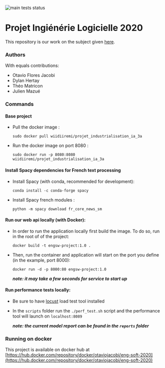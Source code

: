 ![main tests status](https://github.com/Theomat/software-engineering-enseirb-2020/workflows/Tests/badge.svg)

# Projet Ingiénérie Logicielle 2020


This repository is our work on the subject given [here](https://www.evernote.com/shard/s613/client/snv?noteGuid=79b20255-3a87-0f60-8c3b-2a97c4f84f44&noteKey=475d45236bb0671c2dc5da94049d7f7c&sn=https%3A%2F%2Fwww.evernote.com%2Fshard%2Fs613%2Fsh%2F79b20255-3a87-0f60-8c3b-2a97c4f84f44%2F475d45236bb0671c2dc5da94049d7f7c&title=Projet%2Bing%25C3%25A9nierie%2Blogicielle%2Bpour%2Bl%2527IA).


### Authors

With equals contributions:
  - Otavio Flores Jacobi
  - Dylan Hertay
  - Théo Matricon
  - Julien Mazué


### Commands

#### Base project

- Pull the docker image :

  ```sudo docker pull wiidiiremi/projet_industrialisation_ia_3a```
- Run the docker image on port 8080 :

  ```sudo docker run -p 8080:8080 wiidiiremi/projet_industrialisation_ia_3a```

#### Install Spacy dependencies for French text processing

- Install Spacy (with conda, recommended for development):

  ```conda install -c conda-forge spacy```

- Install Spacy french modules :

  ```python -m spacy download fr_core_news_sm```


#### Run our web api locally (with Docker):


- In order to run the application locally first build the image. To do so, run in the root of of the project:

  ```docker build -t engsw-project:1.0 .```

- Then, run the container and application will start on the port you define (in the example, port 8000):

  ```docker run -d -p 8000:80 engsw-project:1.0```

  ___note: it may take a few seconds for service to start up___


#### Run performance tests locally:
- Be sure to have [locust](https://locust.io/) load test tool installed

- In the `scripts` folder run the `./perf_test.sh` script and the performance tool will launch on `localhost:8089`

  ___note: the current model report can be found in the `reports` folder___


### Running on docker

This project is available on docker hub at [https://hub.docker.com/repository/docker/otaviojacobi/eng-soft-2020](https://hub.docker.com/repository/docker/otaviojacobi/eng-soft-2020)
